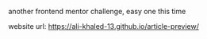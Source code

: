 
another frontend mentor challenge, easy one this time

website url: https://ali-khaled-13.github.io/article-preview/
